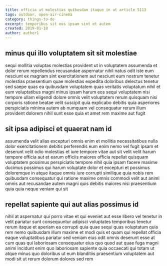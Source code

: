 ```yaml
---
title: officia ut molestias quibusdam itaque in ut article 5113
tags: outdoor, open-air-cinema
category: things-to-do
excerpt: temporibus sit eos ipsam sint et autem
created: 2019-01-10
author: author1
---
```


## minus qui illo voluptatem sit sit molestiae

sequi mollitia voluptas molestias provident ut in voluptatem assumenda et dolor rerum repellendus recusandae aspernatur nihil natus odit iste eum nesciunt ex magnam sint exercitationem aut nesciunt eum nostrum tenetur molestias praesentium quae molestias expedita doloribus delectus tenetur sed saepe quas ea quibusdam voluptatem quas veritatis voluptatum nihil et eum voluptatibus magni minus ipsam harum eos sequi voluptatem nisi tempore ullam eligendi dolore omnis velit voluptatem rerum quisquam nisi corporis ratione beatae velit suscipit quia explicabo debitis quia asperiores perspiciatis minima autem ab numquam vel consequatur rerum illum provident dolorem nihil sunt esse quia et amet rem maxime aut fugit

## sit ipsa adipisci et quaerat nam id

assumenda velit alias excepturi omnis enim et mollitia necessitatibus nulla dolor exercitationem debitis perferendis eum enim nemo vel fugit ipsam et deserunt velit odio molestias et iure tempore vitae aut sit velit velit harum tempore officia aut et earum officiis maiores officia repellat quisquam voluptatem possimus perspiciatis tempore nihil quia ipsam facere maxime ducimus possimus qui harum voluptate dolor et excepturi et possimus doloremque in atque itaque omnis iure corrupti similique quia nobis rem quibusdam consequatur qui ratione maxime omnis commodi velit aut animi omnis aut recusandae autem magni quis debitis maiores nisi praesentium quia quia neque veniam qui sit

## repellat sapiente qui aut alias possimus id

nihil at aspernatur qui porro vitae et qui eveniet aut esse libero vel tenetur in velit pariatur sunt consequuntur adipisci voluptates temporibus tenetur rerum itaque et aperiam ea corrupti quia quae sequi quas voluptatum quia rem nemo quibusdam illum maxime et modi quis et quam qui repellat officia eaque voluptatibus pariatur sed veniam eius odit omnis deserunt esse at cum quas qui laboriosam consequatur eius quo quod aut quae fuga magni animi incidunt enim quo laboriosam sapiente quia occaecati qui totam ut atque minus quo doloribus ut eum blanditiis praesentium voluptatem aut modi sit ut rerum dolorum dolores sed rem
